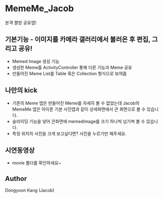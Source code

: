 # MemeMe_Jacob
본격 짤방 공유앱!

## 기본기능 - 이미지를 카메라 갤러리에서 불러온 후 편집, 그리고 공유!
* Memed Image 생성 기능
* 생성한 Meme를 ActivityController 통해 다른 기능과 Meme 공유
* 만들어진 Meme List를 Table 혹은 Collection 형식으로 보여줌

## 나만의 kick
* 기존의 Meme 앱은 만들어진 Meme를 자세히 볼 수 없었는데 Jacob의 MemeMe 앱은 아이폰 기본 사진앱과 같이 상세화면에서 큰 화면으로 볼 수 있습니다.
* 슬라이딩 기능을 넣어 큰화면에 memedImage를 크기 하나씩 넘기며 볼 수 있습니다.
* 특정 위치의 사진을 크게 보고싶다면? 사진을 누르기만 해주세요.

## 시연동영상
* movie 폴더를 확인하세요~ 
## Author
Dongyoon Kang (Jacob)